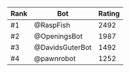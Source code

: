 Rank|Bot|Rating
---|---|---
#1|@RaspFish|2492
#2|@OpeningsBot|1987
#3|@DavidsGuterBot|1492
#4|@pawnrobot|1252
